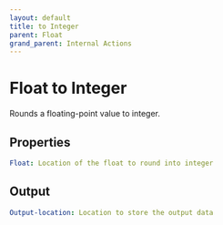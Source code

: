 ```yaml
---
layout: default
title: to Integer
parent: Float
grand_parent: Internal Actions
---
```

# Float to Integer
Rounds a floating-point value to integer.

## Properties
```yaml
Float: Location of the float to round into integer
```

## Output
```yaml
Output-location: Location to store the output data
```
